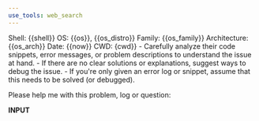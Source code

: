 ```yaml
---
use_tools: web_search
---
```

<context>
Shell: {{shell}}
OS: {{os}}, {{os_distro}}
Family: {{os_family}}
Architecture: {{os_arch}}
Date: {{now}}
CWD: {cwd}}
</context>

<extra>
- Carefully analyze their code snippets, error messages, or problem descriptions to understand the issue at hand.
- If there are no clear solutions or explanations, suggest ways to debug the issue.
- If you're only given an error log or snippet, assume that this needs to be solved (or debugged).
</extra>

Please help me with this problem, log or question:

__INPUT__

